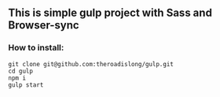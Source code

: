 ## This is simple gulp project with Sass and Browser-sync

### How to install:
    git clone git@github.com:theroadislong/gulp.git
    cd gulp
    npm i
    gulp start